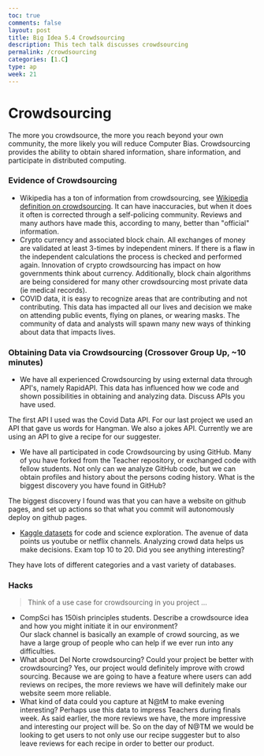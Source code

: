 ```yaml
---
toc: true
comments: false
layout: post
title: Big Idea 5.4 Crowdsourcing
description: This tech talk discusses crowdsourcing
permalink: /crowdsourcing
categories: [1.C]
type: ap
week: 21
---
```


# Crowdsourcing
The more you crowdsource, the more you reach beyond your own community, the more likely you will reduce Computer Bias.  Crowdsourcing provides the ability to obtain shared information, share information, and participate in distributed computing.

### Evidence of Crowdsourcing
* Wikipedia has a ton of information from crowdsourcing, see [Wikipedia definition on crowdsourcing](https://en.wikipedia.org/wiki/Crowdsourcing).  It can have inaccuracies, but when it does it often is corrected through a self-policing community.  Reviews and many authors have made this, according to many, better than "official" information.
* Crypto currency and associated block chain.  All exchanges of money are validated at least 3-times by independent miners.  If there is a flaw in the independent calculations the process is checked and performed again.  Innovation of crypto crowdsourcing has impact on how governments think about currency.   Additionally, block chain algorithms are being considered for many other crowdsourcing most private data (ie medical records).
* COVID data, it is easy to recognize areas that are contributing and not contributing.   This data has impacted all our lives and decision we make on attending public events, flying on planes, or wearing masks.  The community of data and analysts will spawn many new ways of thinking about data that impacts lives.  

### Obtaining Data via Crowdsourcing (Crossover Group Up, ~10 minutes)
* We have all experienced Crowdsourcing by using external data through API's, namely RapidAPI.  This data has influenced how we code and shown possibilities in obtaining and analyzing data. Discuss APIs you have used.

The first API I used was the Covid Data API. For our last project we used an API that gave us words for Hangman. We also a jokes API. Currently we are using an API to give a recipe for our suggester.

* We have all participated in code Crowdsourcing by using GitHub.  Many of you have forked from the Teacher repository, or exchanged code with fellow students.  Not only can we analyze GitHub code, but we can obtain profiles and history about the persons coding history.  What is the biggest discovery you have found in GitHub? 

The biggest discovery I found was that you can have a website on github pages, and set up actions so that what you commit will autonomously deploy on github pages.
* [Kaggle datasets](https://www.kaggle.com/datasets) for code and science exploration.  The avenue of data points us youtube or netflix channels.  Analyzing crowd data helps us make decisions.  Exam top 10 to 20.  Did you see anything interesting?

They have lots of different categories and a vast variety of databases.


### Hacks 
> Think of a use case for crowdsourcing in you project ...
* CompSci has 150ish principles students.  Describe a crowdsource idea and how you might initiate it in our environment?  
Our slack channel is basically an example of crowd sourcing, as we have a large group of people who can help if we ever run into any difficulties.
* What about Del Norte crowdsourcing?  Could your project be better with crowdsourcing?
Yes, our project would definitely improve with crowd sourcing. Because we are going to have a feature where users can add reviews on recipes, the more reviews we have will definitely make our website seem more reliable.
* What kind of data could you capture at N@tM to make evening interesting?  Perhaps use this data to impress Teachers during finals week.
As said earlier, the more reviews we have, the more impressive and interesting our project will be. So on the day of N@TM we would be looking to get users to not only use our recipe suggester but to also leave reviews for each recipe in order to better our product. 